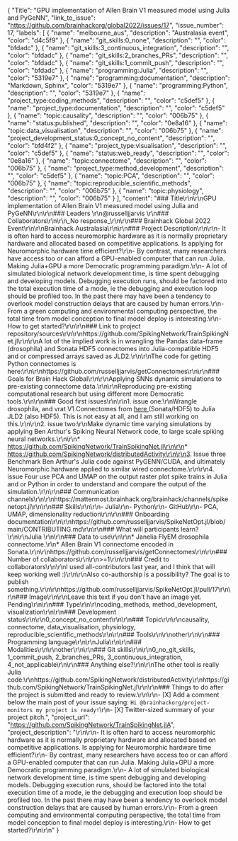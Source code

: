 {
  "Title": "GPU implementation of Allen Brain V1 measured model using Julia and PyGeNN",
  "link_to_issue": "https://github.com/brainhackorg/global2022/issues/17",
  "issue_number": 17,
  "labels": [
    {
      "name": "melbourne_aus",
      "description": "Australasia event",
      "color": "d4c5f9"
    },
    {
      "name": "git_skills:0_none",
      "description": "",
      "color": "bfdadc"
    },
    {
      "name": "git_skills:3_continuous_integration",
      "description": "",
      "color": "bfdadc"
    },
    {
      "name": "git_skills:2_branches_PRs",
      "description": "",
      "color": "bfdadc"
    },
    {
      "name": "git_skills:1_commit_push",
      "description": "",
      "color": "bfdadc"
    },
    {
      "name": "programming:Julia",
      "description": "",
      "color": "5319e7"
    },
    {
      "name": "programming:documentation",
      "description": "Markdown, Sphinx",
      "color": "5319e7"
    },
    {
      "name": "programming:Python",
      "description": "",
      "color": "5319e7"
    },
    {
      "name": "project_type:coding_methods",
      "description": "",
      "color": "c5def5"
    },
    {
      "name": "project_type:documentation",
      "description": "",
      "color": "c5def5"
    },
    {
      "name": "topic:causality",
      "description": "",
      "color": "006b75"
    },
    {
      "name": "status:published",
      "description": "",
      "color": "0e8a16"
    },
    {
      "name": "topic:data_visualisation",
      "description": "",
      "color": "006b75"
    },
    {
      "name": "project_development_status:0_concept_no_content",
      "description": "",
      "color": "bfd4f2"
    },
    {
      "name": "project_type:visualisation",
      "description": "",
      "color": "c5def5"
    },
    {
      "name": "status:web_ready",
      "description": "",
      "color": "0e8a16"
    },
    {
      "name": "topic:connectome",
      "description": "",
      "color": "006b75"
    },
    {
      "name": "project_type:method_development",
      "description": "",
      "color": "c5def5"
    },
    {
      "name": "topic:PCA",
      "description": "",
      "color": "006b75"
    },
    {
      "name": "topic:reproducible_scientific_methods",
      "description": "",
      "color": "006b75"
    },
    {
      "name": "topic:physiology",
      "description": "",
      "color": "006b75"
    }
  ],
  "content": "### Title\r\n\r\nGPU implementation of Allen Brain V1 measured model using Julia and PyGeNN\r\n\r\n### Leaders  \r\n@russelljjarvis \r\n### Collaborators\r\n\r\n_No response_\r\n\r\n### Brainhack Global 2022 Event\r\n\r\nBrainhack Australasia\r\n\r\n### Project Description\r\n\r\n- It is often hard to access neuromorphic hardware as it is normally proprietary hardware and allocated based on competitive applications. Is applying for Neuromorphic hardware time efficient?\r\n- By contrast, many researchers have access too or can afford a GPU-enabled computer that can run Julia. Making Julia+GPU a more Democratic programming paradigm.\r\n- A lot of simulated biological network development time, is time spent debugging and developing models. Debugging execution runs, should be factored into the total execution time of a mode, ie the debugging and execution loop should be profiled too. In the past there may have been a tendency to overlook model construction delays that are caused by human errors.\r\n- From a green computing and environmental computing perspective, the total time from model conception to final model deploy is interesting.\r\n- How to get started?\r\n\r\n### Link to project repository/sources\r\n\r\nhttps://github.com/SpikingNetwork/TrainSpikingNet.jl\r\n\r\nA lot of the implied work is in wrangling the Pandas data-frame (drosophila) and Sonata HDF5 connectomes into Julia-compatible HDF5 and or compressed arrays saved as JLD2.\r\n\r\nThe code for getting Python connectomes is here:\r\n\r\nhttps://github.com/russelljjarvis/getConnectomes\r\n\r\n### Goals for Brain Hack Global\r\n\r\nApplying SNNs dynamic simulations to pre-existing connectome data.\r\n\r\nReproducing pre-existing computational research but using different more Democratic tools.\r\n\r\n### Good first issues\r\n\r\n1. issue one:\r\nWrangle drosophila, and vrat V1 Connectomes from [here ](https://github.com/russelljjarvis/getConnectomes\r\n)(Sonata/HDF5) to Julia JLD2 (also HDF5). This is not easy at all, and I am still working on this.\r\n\r\n2. issue two:\r\nMake dynamic time varying simulations by applying Ben Arthur's Spiking Neural Network code, to large scale spiking neural networks.\r\n\r\n* https://github.com/SpikingNetwork/TrainSpikingNet.jl\r\n\r\n* https://github.com/SpikingNetwork/distributedActivity\r\n\r\n3. Issue three Benchmark Ben Arthur's Julia code against PyGENN/CUDA, and ultimately Neuromorphic hardware applied to similar wired connectome.\r\n\r\n4. issue Four use PCA and UMAP on the output raster plot spike trains in Julia and or Python in order to understand and compare the output of the simulation.\r\n\r\n### Communication channels\r\n\r\nhttps://mattermost.brainhack.org/brainhack/channels/spikenetopt.jl\r\n\r\n### Skills\r\n\r\n- Julia\r\n- Python\r\n- GitHub\r\n- PCA, UMAP, dimensionality reduction\r\n\r\n### Onboarding documentation\r\n\r\nhttps://github.com/russelljjarvis/SpikeNetOpt.jl/blob/main/CONTRIBUTING.md\r\n\r\n### What will participants learn?\r\n\r\nJulia \r\n\r\n### Data to use\r\n\r\n* Janelia FlyEM drosophila connectome.\r\n* Allen Brain V1 connectome encoded in Sonata.\r\n\r\nhttps://github.com/russelljjarvis/getConnectomes\r\n\r\n### Number of collaborators\r\n\r\n>=1\r\n\r\n### Credit to collaborators\r\n\r\nI used all-contributors last year, and I think that will keep working well :)\r\n\r\nAlso co-authorship is a possibility? The goal is to publish something.\r\n\r\nhttps://github.com/russelljjarvis/SpikeNetOpt.jl/pull/17\r\n\r\n### Image\r\n\r\nLeave this text if you don't have an image yet. Pending\r\n\r\n### Type\r\n\r\ncoding_methods, method_development, visualization\r\n\r\n### Development status\r\n\r\n0_concept_no_content\r\n\r\n### Topic\r\n\r\ncausality, connectome, data_visualisation, physiology, reproducible_scientific_methods\r\n\r\n### Tools\r\n\r\nother\r\n\r\n### Programming language\r\n\r\nJulia\r\n\r\n### Modalities\r\n\r\nother\r\n\r\n### Git skills\r\n\r\n0_no_git_skills, 1_commit_push, 2_branches_PRs, 3_continuous_integration, 4_not_applicable\r\n\r\n### Anything else?\r\n\r\nThe other tool is really Julia code:\r\nhttps://github.com/SpikingNetwork/distributedActivity\r\nhttps://github.com/SpikingNetwork/TrainSpikingNet.jl\r\n\r\n### Things to do after the project is submitted and ready to review.\r\n\r\n- [X] Add a comment below the main post of your issue saying: `Hi @brainhackorg/project-monitors my project is ready!`\r\n- [X] Twitter-sized summary of your project pitch.",
  "project_url": "https://github.com/SpikingNetwork/TrainSpikingNet.jlA",
  "project_description": "\r\n\r\n- It is often hard to access neuromorphic hardware as it is normally proprietary hardware and allocated based on competitive applications. Is applying for Neuromorphic hardware time efficient?\r\n- By contrast, many researchers have access too or can afford a GPU-enabled computer that can run Julia. Making Julia+GPU a more Democratic programming paradigm.\r\n- A lot of simulated biological network development time, is time spent debugging and developing models. Debugging execution runs, should be factored into the total execution time of a mode, ie the debugging and execution loop should be profiled too. In the past there may have been a tendency to overlook model construction delays that are caused by human errors.\r\n- From a green computing and environmental computing perspective, the total time from model conception to final model deploy is interesting.\r\n- How to get started?\r\n\r\n"
}
